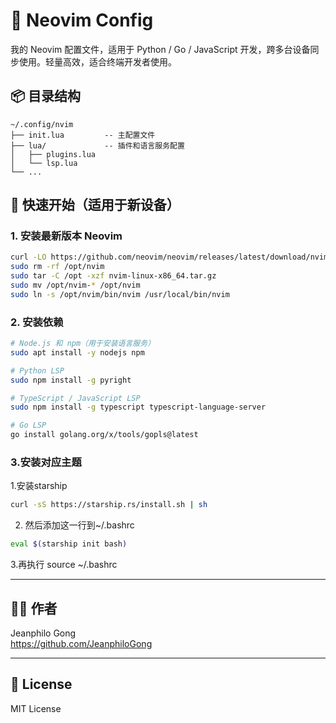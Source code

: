 # 🧠 Neovim Config

我的 Neovim 配置文件，适用于 Python / Go / JavaScript 开发，跨多台设备同步使用。轻量高效，适合终端开发者使用。

## 📦 目录结构

```
~/.config/nvim
├── init.lua         -- 主配置文件
├── lua/             -- 插件和语言服务配置
│   ├── plugins.lua
│   └── lsp.lua
└── ...
```
## 🚀 快速开始（适用于新设备）

### 1. 安装最新版本 Neovim

```bash
curl -LO https://github.com/neovim/neovim/releases/latest/download/nvim-linux-x86_64.tar.gz
sudo rm -rf /opt/nvim
sudo tar -C /opt -xzf nvim-linux-x86_64.tar.gz
sudo mv /opt/nvim-* /opt/nvim
sudo ln -s /opt/nvim/bin/nvim /usr/local/bin/nvim
```

### 2. 安装依赖

```bash
# Node.js 和 npm（用于安装语言服务）
sudo apt install -y nodejs npm

# Python LSP
sudo npm install -g pyright

# TypeScript / JavaScript LSP
sudo npm install -g typescript typescript-language-server

# Go LSP
go install golang.org/x/tools/gopls@latest
```

### 3.安装对应主题
1.安装starship
```bash
curl -sS https://starship.rs/install.sh | sh
```
2. 然后添加这一行到~/.bashrc
```bash
eval $(starship init bash)
```
3.再执行
source ~/.bashrc

---

## 🧑‍💻 作者

Jeanphilo Gong  
https://github.com/JeanphiloGong

---

## 📄 License

MIT License
```
